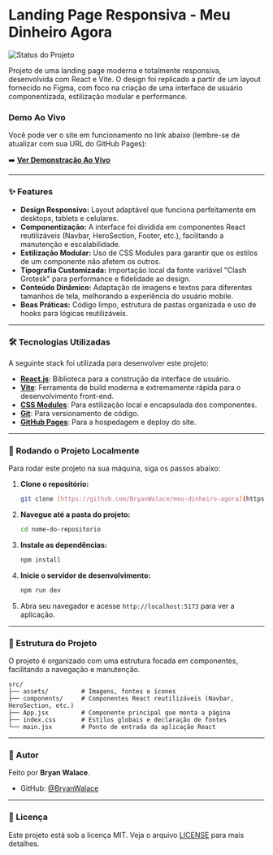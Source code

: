 # Landing Page Responsiva - Meu Dinheiro Agora

![Status do Projeto](https://img.shields.io/badge/status-concluído-brightgreen)

Projeto de uma landing page moderna e totalmente responsiva, desenvolvida com React e Vite. O design foi replicado a partir de um layout fornecido no Figma, com foco na criação de uma interface de usuário componentizada, estilização modular e performance.

### Demo Ao Vivo

Você pode ver o site em funcionamento no link abaixo (lembre-se de atualizar com sua URL do GitHub Pages):

➡️ **[Ver Demonstração Ao Vivo](https://seu-usuario.github.io/seu-repositorio/)**

---

### ✨ Features

* **Design Responsivo:** Layout adaptável que funciona perfeitamente em desktops, tablets e celulares.
* **Componentização:** A interface foi dividida em componentes React reutilizáveis (Navbar, HeroSection, Footer, etc.), facilitando a manutenção e escalabilidade.
* **Estilização Modular:** Uso de CSS Modules para garantir que os estilos de um componente não afetem os outros.
* **Tipografia Customizada:** Importação local da fonte variável "Clash Grotesk" para performance e fidelidade ao design.
* **Conteúdo Dinâmico:** Adaptação de imagens e textos para diferentes tamanhos de tela, melhorando a experiência do usuário mobile.
* **Boas Práticas:** Código limpo, estrutura de pastas organizada e uso de hooks para lógicas reutilizáveis.

---

### 🛠️ Tecnologias Utilizadas

A seguinte stack foi utilizada para desenvolver este projeto:

* **[React.js](https://reactjs.org/)**: Biblioteca para a construção da interface de usuário.
* **[Vite](https://vitejs.dev/)**: Ferramenta de build moderna e extremamente rápida para o desenvolvimento front-end.
* **[CSS Modules](https://github.com/css-modules/css-modules)**: Para estilização local e encapsulada dos componentes.
* **[Git](https://git-scm.com/)**: Para versionamento de código.
* **[GitHub Pages](https://pages.github.com/)**: Para a hospedagem e deploy do site.

---

### 🚀 Rodando o Projeto Localmente

Para rodar este projeto na sua máquina, siga os passos abaixo:

1.  **Clone o repositório:**
    ```bash
    git clone [https://github.com/BryanWalace/meu-dinheiro-agora](https://github.com/BryanWalace/meu-dinheiro-agora)
    ```

2.  **Navegue até a pasta do projeto:**
    ```bash
    cd nome-do-repositorio
    ```

3.  **Instale as dependências:**
    ```bash
    npm install
    ```

4.  **Inicie o servidor de desenvolvimento:**
    ```bash
    npm run dev
    ```

5.  Abra seu navegador e acesse `http://localhost:5173` para ver a aplicação.

---

### 📁 Estrutura do Projeto

O projeto é organizado com uma estrutura focada em componentes, facilitando a navegação e manutenção.

```
src/
├── assets/         # Imagens, fontes e ícones
├── components/     # Componentes React reutilizáveis (Navbar, HeroSection, etc.)
├── App.jsx         # Componente principal que monta a página
├── index.css       # Estilos globais e declaração de fontes
└── main.jsx        # Ponto de entrada da aplicação React
```

---

### 👤 Autor

Feito por **Bryan Walace**.

* GitHub: [@BryanWalace](https://github.com/BryanWalace)

---

### 📄 Licença

Este projeto está sob a licença MIT. Veja o arquivo [LICENSE](LICENSE) para mais detalhes.